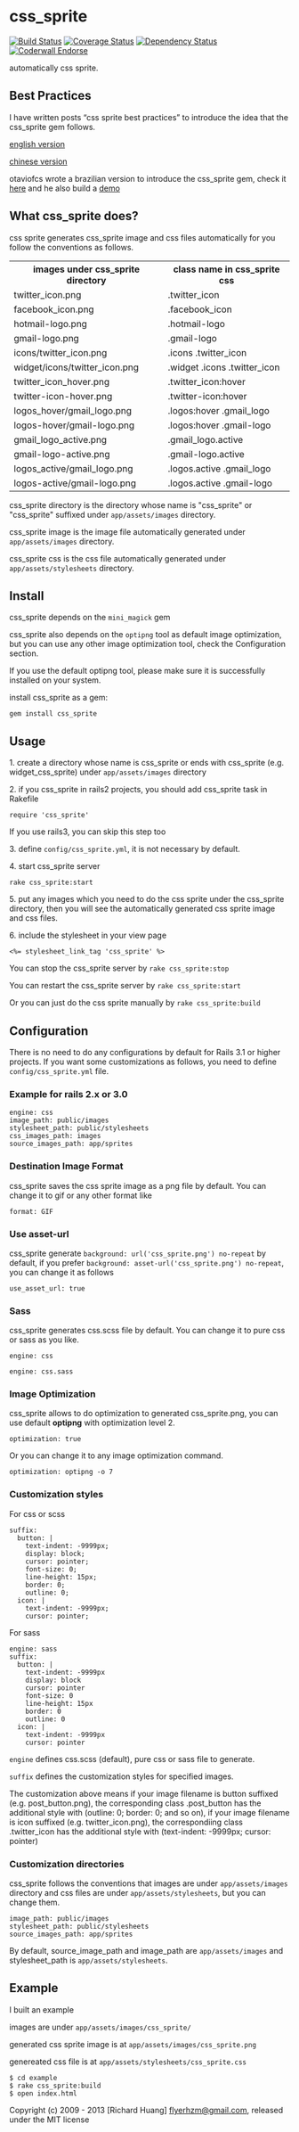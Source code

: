 # css_sprite

[![Build Status](https://secure.travis-ci.org/flyerhzm/css_sprite.png)](http://travis-ci.org/flyerhzm/css_sprite)
[![Coverage Status](https://coveralls.io/repos/flyerhzm/css_sprite/badge.png?branch=master)](https://coveralls.io/r/flyerhzm/css_sprite)
[![Dependency Status](https://gemnasium.com/flyerhzm/css_sprite.png)](https://gemnasium.com/flyerhzm/css_sprite)
[![Coderwall Endorse](http://api.coderwall.com/flyerhzm/endorsecount.png)](http://coderwall.com/flyerhzm)

automatically css sprite.

## Best Practices

I have written posts “css sprite best practices” to introduce the idea that the css_sprite gem follows.

[english version](http://huangzhimin.com/2010/04/03/css-sprite-best-practices-english-version)

[chinese version](http://huangzhimin.com/2010/04/02/css-sprite-best-practices-chinese-version)

otaviofcs wrote a brazilian version to introduce the css_sprite gem,
check it [here](http://blog.riopro.com.br/2010/04/22/acabaram-as-desculpas-para-nao-usar-css-sprite-na-sua-aplicacao/)
and he also build a [demo](http://github.com/riopro/css_sprite_demo)

## What css_sprite does?

css sprite generates css_sprite image and css files automatically for you follow the conventions as follows.

<table>
  <tr><th>images under css_sprite directory</th><th>class name in css_sprite css</th></tr>
  <tr><td>twitter_icon.png</td><td>.twitter_icon</td></tr>
  <tr><td>facebook_icon.png</td><td>.facebook_icon</td></tr>
  <tr><td>hotmail-logo.png</td><td>.hotmail-logo</td></tr>
  <tr><td>gmail-logo.png</td><td>.gmail-logo</td></tr>
  <tr><td>icons/twitter_icon.png</td><td>.icons .twitter_icon</td></tr>
  <tr><td>widget/icons/twitter_icon.png</td><td>.widget .icons .twitter_icon</td></tr>
  <tr><td>twitter_icon_hover.png</td><td>.twitter_icon:hover</td></tr>
  <tr><td>twitter-icon-hover.png</td><td>.twitter-icon:hover</td></tr>
  <tr><td>logos_hover/gmail_logo.png</td><td>.logos:hover .gmail_logo</td></tr>
  <tr><td>logos-hover/gmail-logo.png</td><td>.logos:hover .gmail-logo</td></tr>
  <tr><td>gmail_logo_active.png</td><td>.gmail_logo.active</td></tr>
  <tr><td>gmail-logo-active.png</td><td>.gmail-logo.active</td></tr>
  <tr><td>logos_active/gmail_logo.png</td><td>.logos.active .gmail_logo</td></tr>
  <tr><td>logos-active/gmail-logo.png</td><td>.logos.active .gmail-logo</td></tr>
</table>

css_sprite directory is the directory whose name is "css_sprite" or
"css_sprite" suffixed under `app/assets/images` directory.

css_sprite image is the image file automatically generated under
`app/assets/images` directory.

css_sprite css is the css file automatically generated under
`app/assets/stylesheets` directory.


## Install

css_sprite depends on the `mini_magick` gem

css_sprite also depends on the `optipng` tool as default image optimization, but you can use any other image optimization tool, check the Configuration section.

If you use the default optipng tool, please make sure it is successfully installed on your system.

install css_sprite as a gem:

    gem install css_sprite

## Usage

1\. create a directory whose name is css_sprite or ends with css_sprite (e.g. widget_css_sprite) under `app/assets/images` directory

2\. if you css_sprite in rails2 projects, you should add css_sprite task in Rakefile

    require 'css_sprite'

If you use rails3, you can skip this step too

3\. define `config/css_sprite.yml`, it is not necessary by default.

4\. start css_sprite server

    rake css_sprite:start

5\. put any images which you need to do the css sprite under the css_sprite directory, then you will see the automatically generated css sprite image and css files.

6\. include the stylesheet in your view page

    <%= stylesheet_link_tag 'css_sprite' %>

You can stop the css_sprite server by `rake css_sprite:stop`

You can restart the css_sprite server by `rake css_sprite:start`

Or you can just do the css sprite manually by `rake css_sprite:build`

## Configuration

There is no need to do any configurations by default for Rails 3.1 or higher projects. If you want some customizations as follows, you need to define `config/css_sprite.yml` file.

### Example for rails 2.x or 3.0

    engine: css
    image_path: public/images
    stylesheet_path: public/stylesheets
    css_images_path: images
    source_images_path: app/sprites

### Destination Image Format

css_sprite saves the css sprite image as a png file by default. You can change it to gif or any other format like

    format: GIF

### Use asset-url

css_sprite generate `background: url('css_sprite.png') no-repeat` by default, if you prefer `background: asset-url('css_sprite.png') no-repeat`, you can change it as follows

    use_asset_url: true

### Sass

css_sprite generates css.scss file by default. You can change it to pure css or sass as you like.

    engine: css

    engine: css.sass

### Image Optimization

css_sprite allows to do optimization to generated css_sprite.png, you can use default **optipng** with optimization level 2.

    optimization: true

Or you can change it to any image optimization command.

    optimization: optipng -o 7

### Customization styles

For css or scss

    suffix:
      button: |
        text-indent: -9999px;
        display: block;
        cursor: pointer;
        font-size: 0;
        line-height: 15px;
        border: 0;
        outline: 0;
      icon: |
        text-indent: -9999px;
        cursor: pointer;

For sass

    engine: sass
    suffix:
      button: |
        text-indent: -9999px
        display: block
        cursor: pointer
        font-size: 0
        line-height: 15px
        border: 0
        outline: 0
      icon: |
        text-indent: -9999px
        cursor: pointer

`engine` defines css.scss (default), pure css or sass file to generate.

`suffix` defines the customization styles for specified images.

The customization above means if your image filename is button suffixed (e.g. post_button.png), the corresponding class .post_button has the additional style with (outline: 0; border: 0; and so on),
if your image filename is icon suffixed (e.g. twitter_icon.png), the correspondiing class .twitter_icon has the additional style with (text-indent: -9999px; cursor: pointer)

### Customization directories

css_sprite follows the conventions that images are under
`app/assets/images` directory and css files are under
`app/assets/stylesheets`, but you can change them.

    image_path: public/images
    stylesheet_path: public/stylesheets
    source_images_path: app/sprites

By default, source_image_path and image_path are `app/assets/images` and
stylesheet_path is `app/assets/stylesheets`.

## Example

I built an example

images are under `app/assets/images/css_sprite/`

generated css sprite image is at `app/assets/images/css_sprite.png`

genereated css file is at `app/assets/stylesheets/css_sprite.css`

    $ cd example
    $ rake css_sprite:build
    $ open index.html


Copyright (c) 2009 - 2013 [Richard Huang] flyerhzm@gmail.com, released under the MIT license
